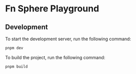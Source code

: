 # Fn Sphere Playground

## Development

To start the development server, run the following command:

```sh
pnpm dev
```

To build the project, run the following command:

```sh
pnpm build
```
